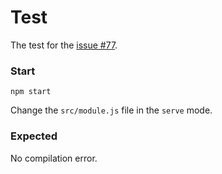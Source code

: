 # Test

The test for the [issue #77](https://github.com/webdiscus/pug-plugin/issues/77).

### Start

```
npm start
```

Change the `src/module.js` file in the `serve` mode.

### Expected

No compilation error.
